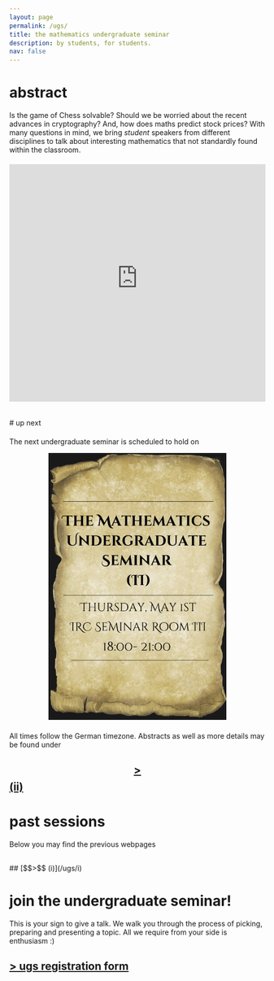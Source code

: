 ```yaml
---
layout: page
permalink: /ugs/
title: the mathematics undergraduate seminar
description: by students, for students.
nav: false
---
```


# abstract

Is the game of Chess solvable? Should we be worried about the recent advances in cryptography? And, how does maths predict stock prices? With many questions in mind, we bring *student* speakers from different disciplines to talk about interesting mathematics that not standardly found within the classroom.

<div style="margin-top: 20px;"></div>

<iframe 
    class="rounded z-depth-1" 
    zoomable="true" 
    style="width: 100%; height: 350pt;" 
    src="https://www.youtube-nocookie.com/embed/bMTbXCH9XnA?si=1WHs3gZZjXZEmtL3" 
    title="YouTube video player" 
    frameborder="0" 
    allow="accelerometer; autoplay; clipboard-write; encrypted-media; gyroscope; picture-in-picture; web-share" 
    referrerpolicy="strict-origin-when-cross-origin" 
    allowfullscreen>
</iframe>
<div style="margin-top: 30px;"></div>
# up next
<div style="margin-top: 20px;"></div>


The next undergraduate seminar is scheduled to hold on 

<!-- 
<div style="text-align: center;">
  <h5>May 1\(^{\text{st}}\), 18:00 &nbsp; |&nbsp;   IRC Seminar I</h5>
</div>-->

<div style="text-align: center;">
<img src="/static/teaching/ugs/ugs-2-poster.png" alt="UgS Poster" class="img-fluid rounded z-depth-1" width="350" height="auto">
</div>
<div style="margin-top: 20px;"></div>
All times follow the German timezone. Abstracts as well as more details may be found under
<div style="margin-top: 20px;"></div>

## [$$>$$ (ii)](/ugs/ii)

<div style="margin-top: 20px;"></div>




# past sessions

Below you may find the previous webpages

<div style="margin-top: 30px;"></div>
## [$$>$$ (i)](/ugs/i)
<div style="margin-top: 30px;"></div>


  
  
# join the undergraduate seminar!

This is your sign to give a talk. We walk you through the process of picking, preparing and presenting a topic. All we require from your side is enthusiasm :)

## [> ugs registration form](https://forms.gle/2bs7W1YKdb2SQSSQA)

<div style="margin-top: 80px;"></div>


<!-- ## [> live-stream](https://teams.microsoft.com/l/meetup-join/19%3ameeting_NTliYzAxNDctOGZlZi00MzdkLWJjMTEtOTc2OTZkNmU5OTYw%40thread.v2/0?context=%7b%22Tid%22%3a%22f78e973e-5c0b-4ab8-bbd7-9887c95a8ebd%22%2c%22Oid%22%3a%2264260355-2240-4c5b-aea6-216edbd9b565%22%7d)

-->

